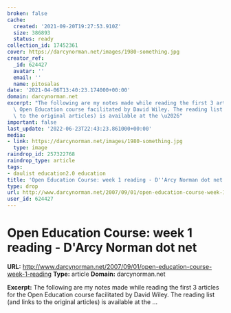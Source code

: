 ```yaml
---
broken: false
cache:
  created: '2021-09-20T19:27:53.910Z'
  size: 386893
  status: ready
collection_id: 17452361
cover: https://darcynorman.net/images/1980-something.jpg
creator_ref:
  _id: 624427
  avatar: ''
  email: ''
  name: pitosalas
date: '2021-04-06T13:40:23.174000+00:00'
domain: darcynorman.net
excerpt: "The following are my notes made while reading the first 3 articles for the\
  \ Open Education course facilitated by David Wiley. The reading list (and links\
  \ to the original articles) is available at the \u2026"
important: false
last_update: '2022-06-23T22:43:23.861000+00:00'
media:
- link: https://darcynorman.net/images/1980-something.jpg
  type: image
raindrop_id: 257322768
raindrop_type: article
tags:
- daulist education2.0 education
title: 'Open Education Course: week 1 reading - D''Arcy Norman dot net'
type: drop
url: http://www.darcynorman.net/2007/09/01/open-education-course-week-1-reading
user_id: 624427
---
```


# Open Education Course: week 1 reading - D'Arcy Norman dot net

**URL:** http://www.darcynorman.net/2007/09/01/open-education-course-week-1-reading
**Type:** article
**Domain:** darcynorman.net

**Excerpt:** The following are my notes made while reading the first 3 articles for the Open Education course facilitated by David Wiley. The reading list (and links to the original articles) is available at the …
